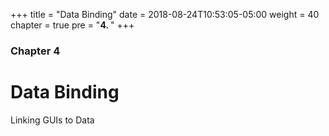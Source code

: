 +++
title = "Data Binding"
date = 2018-08-24T10:53:05-05:00
weight = 40
chapter = true
pre = "<b>4. </b>"
+++

### Chapter 4

# Data Binding

Linking GUIs to Data